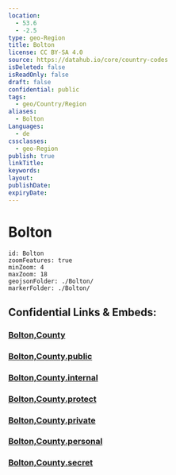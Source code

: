 ```yaml
---
location:
  - 53.6
  - -2.5
type: geo-Region
title: Bolton
license: CC BY-SA 4.0
source: https://datahub.io/core/country-codes
isDeleted: false
isReadOnly: false
draft: false
confidential: public
tags:
  - geo/Country/Region
aliases:
  - Bolton
Languages:
  - de
cssclasses:
  - geo-Region
publish: true
linkTitle:
keywords:
layout:
publishDate:
expiryDate:
---
```


# Bolton

```leaflet
id: Bolton
zoomFeatures: true 
minZoom: 4 
maxZoom: 18
geojsonFolder: ./Bolton/
markerFolder: ./Bolton/
```


## Confidential Links & Embeds: 

### [Bolton,County](/_Standards/Earth/Continent/Europe/Europe~North/UK/England/Regions~England/North_West_England/Manchester,County/Bolton,County.md) 

### [Bolton,County.public](/_public/Earth/Continent/Europe/Europe~North/UK/England/Regions~England/North_West_England/Manchester,County/Bolton,County.public.md) 

### [Bolton,County.internal](/_internal/Earth/Continent/Europe/Europe~North/UK/England/Regions~England/North_West_England/Manchester,County/Bolton,County.internal.md) 

### [Bolton,County.protect](/_protect/Earth/Continent/Europe/Europe~North/UK/England/Regions~England/North_West_England/Manchester,County/Bolton,County.protect.md) 

### [Bolton,County.private](/_private/Earth/Continent/Europe/Europe~North/UK/England/Regions~England/North_West_England/Manchester,County/Bolton,County.private.md) 

### [Bolton,County.personal](/_personal/Earth/Continent/Europe/Europe~North/UK/England/Regions~England/North_West_England/Manchester,County/Bolton,County.personal.md) 

### [Bolton,County.secret](/_secret/Earth/Continent/Europe/Europe~North/UK/England/Regions~England/North_West_England/Manchester,County/Bolton,County.secret.md)

